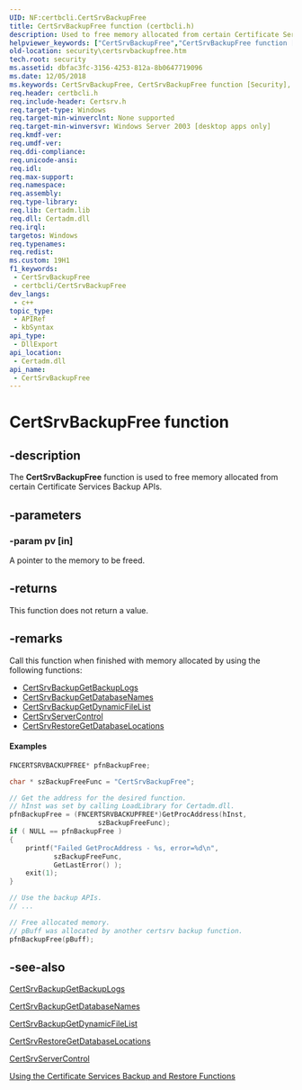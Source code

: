 ```yaml
---
UID: NF:certbcli.CertSrvBackupFree
title: CertSrvBackupFree function (certbcli.h)
description: Used to free memory allocated from certain Certificate Services Backup APIs.
helpviewer_keywords: ["CertSrvBackupFree","CertSrvBackupFree function [Security]","_certsrv_certsrvbackupfree","certbcli/CertSrvBackupFree","security.certsrvbackupfree"]
old-location: security\certsrvbackupfree.htm
tech.root: security
ms.assetid: dbfac3fc-3156-4253-812a-8b0647719096
ms.date: 12/05/2018
ms.keywords: CertSrvBackupFree, CertSrvBackupFree function [Security], _certsrv_certsrvbackupfree, certbcli/CertSrvBackupFree, security.certsrvbackupfree
req.header: certbcli.h
req.include-header: Certsrv.h
req.target-type: Windows
req.target-min-winverclnt: None supported
req.target-min-winversvr: Windows Server 2003 [desktop apps only]
req.kmdf-ver: 
req.umdf-ver: 
req.ddi-compliance: 
req.unicode-ansi: 
req.idl: 
req.max-support: 
req.namespace: 
req.assembly: 
req.type-library: 
req.lib: Certadm.lib
req.dll: Certadm.dll
req.irql: 
targetos: Windows
req.typenames: 
req.redist: 
ms.custom: 19H1
f1_keywords:
 - CertSrvBackupFree
 - certbcli/CertSrvBackupFree
dev_langs:
 - c++
topic_type:
 - APIRef
 - kbSyntax
api_type:
 - DllExport
api_location:
 - Certadm.dll
api_name:
 - CertSrvBackupFree
---
```


# CertSrvBackupFree function


## -description

The <b>CertSrvBackupFree</b> function is used to free memory allocated from certain Certificate Services Backup APIs.

## -parameters

### -param pv [in]

A pointer to the memory to be freed.

## -returns

This function does not return a value.

## -remarks

Call this function when finished with memory allocated by using the following functions:

<ul>
<li>
<a href="/windows/desktop/api/certbcli/nf-certbcli-certsrvbackupgetbackuplogsw">CertSrvBackupGetBackupLogs</a>
</li>
<li>
<a href="/windows/desktop/api/certbcli/nf-certbcli-certsrvbackupgetdatabasenamesw">CertSrvBackupGetDatabaseNames</a>
</li>
<li>
<a href="/windows/desktop/api/certbcli/nf-certbcli-certsrvbackupgetdynamicfilelistw">CertSrvBackupGetDynamicFileList</a>
</li>
<li>
<a href="/windows/desktop/api/certbcli/nf-certbcli-certsrvservercontrolw">CertSrvServerControl</a>
</li>
<li>
<a href="/windows/desktop/api/certbcli/nf-certbcli-certsrvrestoregetdatabaselocationsw">CertSrvRestoreGetDatabaseLocations</a>
</li>
</ul>

#### Examples


```cpp
FNCERTSRVBACKUPFREE* pfnBackupFree;

char * szBackupFreeFunc = "CertSrvBackupFree";

// Get the address for the desired function.
// hInst was set by calling LoadLibrary for Certadm.dll.
pfnBackupFree = (FNCERTSRVBACKUPFREE*)GetProcAddress(hInst,
                      szBackupFreeFunc);
if ( NULL == pfnBackupFree )
{
    printf("Failed GetProcAddress - %s, error=%d\n",
           szBackupFreeFunc,
           GetLastError() );
    exit(1);
}

// Use the backup APIs.
// ...

// Free allocated memory.
// pBuff was allocated by another certsrv backup function.
pfnBackupFree(pBuff);
```

## -see-also

<a href="/windows/desktop/api/certbcli/nf-certbcli-certsrvbackupgetbackuplogsw">CertSrvBackupGetBackupLogs</a>



<a href="/windows/desktop/api/certbcli/nf-certbcli-certsrvbackupgetdatabasenamesw">CertSrvBackupGetDatabaseNames</a>



<a href="/windows/desktop/api/certbcli/nf-certbcli-certsrvbackupgetdynamicfilelistw">CertSrvBackupGetDynamicFileList</a>



<a href="/windows/desktop/api/certbcli/nf-certbcli-certsrvrestoregetdatabaselocationsw">CertSrvRestoreGetDatabaseLocations</a>



<a href="/windows/desktop/api/certbcli/nf-certbcli-certsrvservercontrolw">CertSrvServerControl</a>



<a href="/windows/desktop/SecCrypto/using-the-certificate-services-backup-and-restore-functions">Using the Certificate Services Backup and Restore Functions</a>